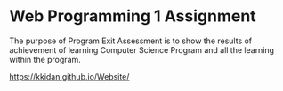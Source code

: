 # Web Programming 1 Assignment

The purpose of Program Exit Assessment is to show the results of achievement of learning Computer Science Program and all the learning within the program.

https://kkidan.github.io/Website/